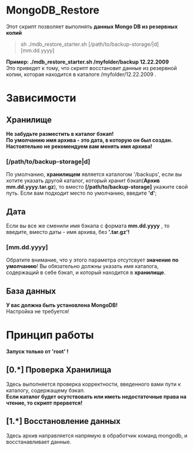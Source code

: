 # MongoDB_Restore
Этот скрипт позволяет выполнять **данных Mongo DB из резервных копий**
>sh ./mdb_restore_starter.sh [/path/to/backup-storage/|d] [mm.dd.yyyy]

**Пример: ./mdb_restore_starter.sh /myfolder/backup 12.22.2009** \
Это приведет к тому, что скрипт восстановит данные из резервной копии, которая находится в каталоге /myfolder/12.22.2009 .
# Зависимости
## Хранилище
**Не забудьте разместить в каталог бэкап!\
По умолчанию имя архива - это дата, в которую он был создан. Настоятельно не рекомендуем вам менять имя архива!**
### **[/path/to/backup-storage|d]**
По умолчанию, **хранилищем** является каталогом '/backups', если вы хотите указать другой каталог, который хранит бэкап(**Архив mm.dd.yyyy.tar.gz**), то вместо **[/path/to/backup-storage]** укажите свой путь. 
Если вам подходит место по умолчанию, введите **'d'**;

## Дата
Если вы все же сменили имя бэкапа с формата **mm.dd.yyyy** , то введите, вместо даты - имя архива, без **'.tar.gz'!** 
### **[mm.dd.yyyy]**
Обратите внимание, что у этого параметра отсутсвует **значение по умолчанию**!
Вы обязательно должны указать имя каталога, содержащий в себе бэкап, и который находится в **хранилище**. 

## База данных
**У вас должна быть установлена MongoDB!** \
Настройка не требуется!

# Принцип работы
**Запуск только от 'root' !**
## [0.*] Проверка Хранилища
Здесь выполняется проверка корректности, введенного вами пути к каталогу, содержащему бэкап. \
**Если каталог будет осутствовать или иметь недостаточные права на чтение, то скрипт прервется!**
## [1.*] Восстановление данных
Здесь архив направляется напрямую в обработчик команд mongodb, и восстанавливает данные.